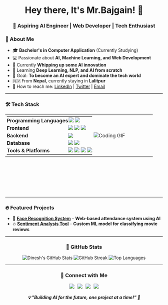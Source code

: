 <div align="center">

# Hey there, It's Mr.Bajgain! 👋

### 🚀 Aspiring AI Engineer | Web Developer | Tech Enthusiast

</div>

### 🌟 About Me
- 🎓 **Bachelor's in Computer Application** (Currently Studying)
- 💻 Passionate about **AI, Machine Learning, and Web Development**
- 🤖 Currently **Whipping up some AI innovation**
- 🌱 Learning **Deep Learning, NLP, and AI from scratch**
- 🎯 Goal: **To become an AI expert and dominate the tech world**
- 🇳🇵 From **Nepal**, currently staying in **Lalitpur**
- 📩 How to reach me: [LinkedIn](https://www.linkedin.com/in/mr-bajgain) | [Twitter](https://x.com/Mr_Bajgain) | [Email](mailto:dinesh.bazgain@gmail.com)

---

### 🛠️ Tech Stack

<table style="height: 250px; border-collapse: collapse; margin: 0; padding: 0;">
  <tr>
    <td width="60%" style="vertical-align: middle; border: none; height: 100%; padding: 0;">
      <table style="border: none; height: 100%; width: 100%; margin: 0; padding: 5px;">
        <tr style="height: 20%;">
          <td style="padding: 2px 0;"><b>Programming Languages</b></td>
          <td style="padding: 2px;">
            <img src="https://img.shields.io/badge/-Python-3776AB?style=flat&logo=python&logoColor=white" />
            <img src="https://img.shields.io/badge/-JavaScript-F7DF1E?style=flat&logo=javascript&logoColor=black" />
          </td>
        </tr>
        <tr style="height: 20%;">
          <td style="padding: 2px 0;"><b>Frontend</b></td>
          <td style="padding: 2px 0;">
            <img src="https://img.shields.io/badge/-React-61DAFB?style=flat&logo=react&logoColor=black" />
            <img src="https://img.shields.io/badge/-HTML5-E34F26?style=flat&logo=html5&logoColor=white" />
            <img src="https://img.shields.io/badge/-CSS3-1572B6?style=flat&logo=css3" />
          </td>
        </tr>
        <tr style="height: 20%;">
          <td style="padding: 2px 0;"><b>Backend</b></td>
          <td style="padding: 2px 0;">
            <img src="https://img.shields.io/badge/-Django-092E20?style=flat&logo=django&logoColor=white" />
          </td>
        </tr>
        <tr style="height: 20%;">
          <td style="padding: 2px 0;"><b>Database</b></td>
          <td style="padding: 2px 0;">
            <img src="https://img.shields.io/badge/-MongoDB-47A248?style=flat&logo=mongodb&logoColor=white" />
            <img src="https://img.shields.io/badge/-MySQL-4479A1?style=flat&logo=mysql&logoColor=white" />
          </td>
        </tr>
        <tr style="height: 20%;">
          <td style="padding: 2px 0;"><b>Tools & Platforms</b></td>
          <td style="padding: 2px 0;">
            <img src="https://img.shields.io/badge/-Git-F05032?style=flat&logo=git&logoColor=white" />
            <img src="https://img.shields.io/badge/-GitHub-181717?style=flat&logo=github&logoColor=white" />
            <img src="https://img.shields.io/badge/-VSCode-007ACC?style=flat&logo=visual-studio-code&logoColor=white" />
            <img src="https://img.shields.io/badge/-Jupyter-F37626?style=flat&logo=jupyter&logoColor=white" />
          </td>
        </tr>
      </table>
    </td>

  <td width="40%" style="vertical-align: middle; border: none; height: 100%; padding: 0;">
      <img src="https://media.giphy.com/media/v1.Y2lkPTc5MGI3NjExY2g0bG5vOTFlMnJjbGxyOGlhM3EwNGszOGZib3dpbGxzNzVncXBsdSZlcD12MV9naWZzX3NlYXJjaCZjdD1n/GRVM7bxdn7yEFWTN6i/giphy.gif" alt="Coding GIF">
    </td>
  </tr>

</table>

---

### 🔥 Featured Projects
- 🚀 [**Face Recognition System**](#) - **Web-based attendance system using AI**
- 🔥 [**Sentiment Analysis Tool**](#) - **Custom ML model for classifying movie reviews**

---
<div align="center">

### 💊 GitHub Stats
![Dinesh's GitHub Stats](https://github-readme-stats.vercel.app/api?username=dinesh-bazgain&show_icons=true&theme=dark)
![GitHub Streak](https://github-readme-streak-stats.herokuapp.com/?user=dinesh-bazgain&theme=dark)
![Top Languages](https://github-readme-stats.vercel.app/api/top-langs/?username=dinesh-bazgain&layout=compact&theme=dark)

---

### 🔗 Connect with Me
<div align="center" style="display: flex; gap: 10px; justify-content: center;">
  <a href="https://www.linkedin.com/in/mr-bajgain/">
    <img src="https://img.shields.io/badge/-LinkedIn-blue?style=flat&logo=linkedin"/>
  </a>
  <a href="https://x.com/Mr_Bajgain">
    <img src="https://img.shields.io/badge/-Twitter-blue?style=flat&logo=twitter"/>
  </a>
  <a href="https://medium.com/@dinesh.bajgain">
    <img src="https://img.shields.io/badge/-Medium-black?style=flat&logo=medium"/>
  </a>
  <a href="mailto:dinesh.bazgain@gmail.com">
    <img src="https://img.shields.io/badge/-Email-red?style=flat&logo=gmail"/>
  </a>
</div>

<h5>💡 "Building AI for the future, one project at a time!" 🚀</h5>
</div>
